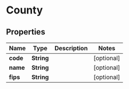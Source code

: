 
# County

## Properties
Name | Type | Description | Notes
------------ | ------------- | ------------- | -------------
**code** | **String** |  |  [optional]
**name** | **String** |  |  [optional]
**fips** | **String** |  |  [optional]



